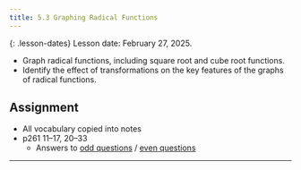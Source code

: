 ```yaml
---
title: 5.3 Graphing Radical Functions
---
```


{: .lesson-dates}
Lesson date: February 27, 2025.

- Graph radical functions, including square root and cube root functions.
- Identify the effect of transformations on the key features of the graphs of radical functions.

## Assignment

- All vocabulary copied into notes
- p261 11–17, 20–33
  - Answers to [odd questions]({{site.baseurl}}/misc/alg2-odd-answers.pdf) / [even questions]({{site.baseurl}}/misc/alg2-even-answers.pdf)

---
